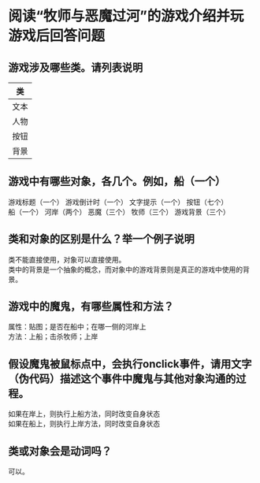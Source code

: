 # 阅读“牧师与恶魔过河”的游戏介绍并玩游戏后回答问题 
## 游戏涉及哪些类。请列表说明
| 类 |    
|:-:|    
| 文本 |    
| 人物 |     
| 按钮 |    
| 背景 |       

## 游戏中有哪些对象，各几个。例如，船（一个）
游戏标题（一个）  游戏倒计时（一个）    文字提示（一个）  按钮（七个）     
船（一个）        河岸（两个）  恶魔（三个）      牧师（三个）  游戏背景（三个）  

## 类和对象的区别是什么？举一个例子说明 
类不能直接使用，对象可以直接使用。  
类中的背景是一个抽象的概念，而对象中的游戏背景则是真正的游戏中使用的背景。  

## 游戏中的魔鬼，有哪些属性和方法？ 
属性：贴图；是否在船中；在哪一侧的河岸上  
方法：上船；击杀牧师；上岸    

## 假设魔鬼被鼠标点中，会执行onclick事件，请用文字 （伪代码）描述这个事件中魔鬼与其他对象沟通的过程。 
如果在岸上，则执行上船方法，同时改变自身状态  
如果在船上，则执行上岸方法，同时改变自身状态   

## 类或对象会是动词吗？
可以。
